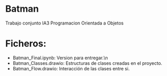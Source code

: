 # Batman
Trabajo conjunto IA3 Programacion Orientada a Objetos
# Ficheros:
- Batman_Final.ipynb: Version para entregar.\n
- Batman_Classes.drawio: Estructuras de clases creadas en el proyecto.
- Batman_Flow.drawio: Interacción de las clases entre si.
